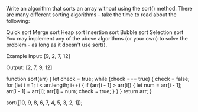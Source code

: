 Write an algorithm that sorts an array without using the sort() method. There are many different sorting algorithms - take the time to read about the following:

Quick sort
Merge sort
Heap sort
Insertion sort
Bubble sort
Selection sort
You may implement any of the above algorithms (or your own) to solve the problem - as long as it doesn't use sort().

Example
Input: [9, 2, 7, 12]

Output: [2, 7, 9, 12]


function sort(arr) {
  let check = true;
  while (check === true) {
    check = false;
    for (let i = 1; i < arr.length; i++) {
      if (arr[i - 1] > arr[i]) {
        let num = arr[i - 1];
        arr[i - 1] = arr[i];
        arr[i] = num;
        check = true;
      }
    }
  }
  return arr;
}

sort([10, 9, 8, 6, 7, 4, 5, 3, 2, 1]);